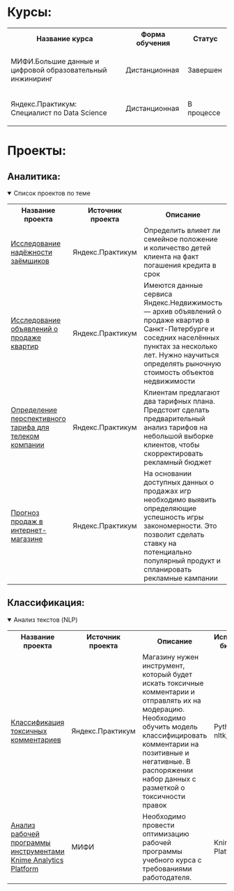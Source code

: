 <!--
**balyberdinalex/balyberdinalex** is a ✨ _special_ ✨ repository because its `README.md` (this file) appears on your GitHub profile.

Here are some ideas to get you started:

- 🔭 I’m currently working on ...
- 🌱 I’m currently learning ...
- 👯 I’m looking to collaborate on ...
- 🤔 I’m looking for help with ...
- 💬 Ask me about ...
- 📫 How to reach me: ...
- 😄 Pronouns: ...
- ⚡ Fun fact: ...
-->
# Курсы:
<table>
<tr>
  <th>Название курса</th>
  <th>Форма обучения</th>
  <th>Статус</th>
</tr> 
<tr>
  <td>
   <p>МИФИ.Большие данные и цифровой образовательный инжиниринг </p>
  </td>
  <td>Дистанционная</td>
  <td>Завершен</td>
</tr> 
<tr>
  <td><p>Яндекс.Практикум: Специалист по Data Science</p></td>
  <td>Дистанционная</td>
  <td>В процессе</td>
</tr> 
</table>



# Проекты:
## Аналитика:
<details open>
  <summary>Список проектов по теме</summary>
<table>
<tr>
  <th>Название проекта</th>
  <th>Источник проекта</th>
  <th>Описание</th>
  <th>Используемые библиотеки</th>
</tr> 
  
<tr>
  <td><a href = "https://github.com/balyberdinalex/Data-preparation-for-credit-scoring">Исследование надёжности заёмщиков</a></td>
  <td>Яндекс.Практикум</td>
  <td>Определить влияет ли семейное положение и количество детей клиента на факт погашения кредита в срок</td>
  <td>Python,
Pandas</td>
</tr>

<tr>
  <td><a href = "https://github.com/balyberdinalex/Data-preparation-and-visualize-for-estate-market">Исследование объявлений о продаже квартир</a></td>
  <td>Яндекс.Практикум</td>
  <td>Имеются данные сервиса Яндекс.Недвижимость — архив объявлений о продаже квартир в Санкт-Петербурге и соседних населённых пунктах за несколько лет. Нужно научиться определять рыночную стоимость объектов недвижимости</td>
  <td>Python,
Pandas,
Matplotlib</td>
</tr>

<tr>
  <td><a href = "https://github.com/balyberdinalex/Mobile-tariffs-analysis">Определение перспективного тарифа для телеком компании</a></td>
  <td>Яндекс.Практикум</td>
  <td>Клиентам предлагают два тарифных плана. Предстоит сделать предварительный анализ тарифов на небольшой выборке клиентов, чтобы скорректировать рекламный бюджет</td>
  <td>Python,
Pandas,
Matplotlib,
NumPy
SciPy</td>
</tr>

<tr>
  <td><a href = "https://github.com/balyberdinalex/Game-market-analysis">Прогноз продаж в интернет-магазине</a></td>
  <td>Яндекс.Практикум</td>
  <td>На основании доступных данных о продажах игр необходимо выявить определяющие успешность игры закономерности. Это позволит сделать ставку на потенциально популярный продукт и спланировать рекламные кампании</td>
  <td>Python,
Pandas,
NumPy,
Matplotlib
</td>
</tr>
</table>
</details>

## Классификация:

<!-- NLP-->

<details open>
  <summary>Анализ текстов (NLP)</summary>
<table>
<tr>
  <th>Название проекта</th>
  <th>Источник проекта</th>
  <th>Описание</th>
  <th>Используемые библиотеки</th>
</tr> 
<tr>
  <td><a href = "https://github.com/balyberdinalex/Toxic-Tweets">Классификация токсичных комментариев</a></td>
  <td>Яндекс.Практикум</td>
  <td>Магазину нужен инструмент, который будет искать токсичные комментарии и отправлять их на модерацию. Необходимо обучить модель классифицировать комментарии на позитивные и негативные. В распоряжении набор данных с разметкой о токсичности правок</td>
  <td>
  Python,
  Pandas,
  nltk,
  tf-idf

</td>
</tr>
<tr>
  <td><a href = "https://github.com/balyberdinalex/Resume-analysis/">Анализ рабочей программы инструментами Knime Analytics Platform</a></td>
  <td>МИФИ</td>
  <td>Необходимо провести оптимизацию рабочей программы учебного курса с требованиями работодателя.</td>
  <td>
 Knime Analytics Platform

</td>
</tr>
</table>
</details>
